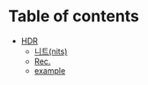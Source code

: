 # Table of contents

* [HDR](README.md)
  * [니트(nits)](hdr/nits.md)
  * [Rec.](hdr/rec..md)
  * [example](hdr/example.md)

